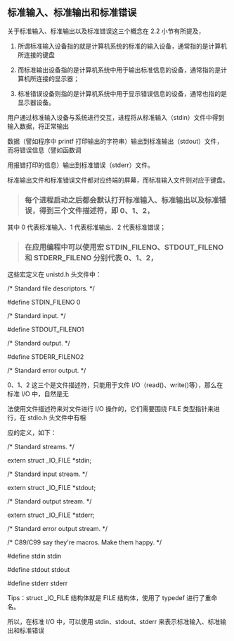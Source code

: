 ## 标准输入、标准输出和标准错误

关于标准输入、标准输出以及标准错误这三个概念在 2.2 小节有所提及，

1. 所谓标准输入设备指的就是计算机系统的标准的输入设备，通常指的是计算机所连接的键盘

2. 而标准输出设备指的是计算机系统中用于输出标准信息的设备，通常指的是计算机所连接的显示器；

3. 标准错误设备则指的是计算机系统中用于显示错误信息的设备，通常也指的是显示器设备。


用户通过标准输入设备与系统进行交互，进程将从标准输入（stdin）文件中得到输入数据，将正常输出

数据（譬如程序中 printf 打印输出的字符串）输出到标准输出（stdout）文件，而将错误信息（譬如函数调

用报错打印的信息）输出到标准错误（stderr）文件。

标准输出文件和标准错误文件都对应终端的屏幕，而标准输入文件则对应于键盘。

> ### 每个进程启动之后都会默认打开标准输入、标准输出以及标准错误，得到三个文件描述符，即 0、1、2，

其中 0 代表标准输入、1 代表标准输出、2 代表标准错误；

> ### 在应用编程中可以使用宏 STDIN\_FILENO、STDOUT\_FILENO 和 STDERR\_FILENO 分别代表 0、1、2，

这些宏定义在 unistd.h 头文件中：

/\* Standard file descriptors. \*/

#define STDIN\_FILENO 0

/\* Standard input. \*/

#define STDOUT\_FILENO1

/\* Standard output. \*/

#define STDERR\_FILENO2

/\* Standard error output. \*/

0、1、2 这三个是文件描述符，只能用于文件 I/O（read()、write()等），那么在标准 I/O 中，自然是无

法使用文件描述符来对文件进行 I/O 操作的，它们需要围绕 FILE 类型指针来进行，在 stdio.h 头文件中有相

应的定义，如下：

/\* Standard streams. \*/

extern struct \_IO\_FILE \*stdin;

/\* Standard input stream. \*/

extern struct \_IO\_FILE \*stdout;

/\* Standard output stream. \*/

extern struct \_IO\_FILE \*stderr;

/\* Standard error output stream. \*/

/\* C89/C99 say they're macros. Make them happy. \*/

#define stdin stdin

#define stdout stdout

#define stderr stderr

Tips：struct \_IO\_FILE 结构体就是 FILE 结构体，使用了 typedef 进行了重命名。

所以，在标准 I/O 中，可以使用 stdin、stdout、stderr 来表示标准输入、标准输出和标准错误
